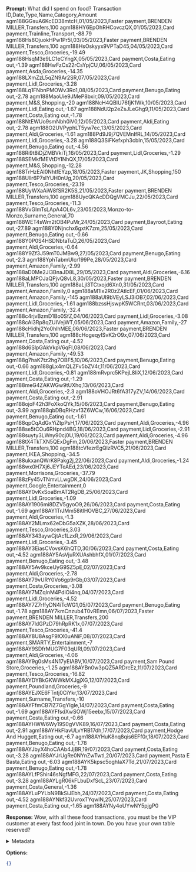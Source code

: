 **Prompt:**
What did I spend on food?
Transaction ID,Date,Type,Name,Category,Amount agm188GGsuA6KcED38mtcH,01/05/2023,Faster payment,BRENDEN MILLER,Transfers,100 agm188HY6EpOhRHCovczQX,01/05/2023,Card payment,Trainline,Transport,-88.79 agm188Hs8OjuokHPw1Pr5l,03/05/2023,Faster payment,BRENDEN MILLER,Transfers,100 agm188HsOskyyx9VPTaD45,04/05/2023,Card payment,Tesco,Groceries,-19.49 agm188HsqM3e9LC1eCYngX,05/05/2023,Card payment,Costa,Eating out,-1.39 agm188HwFzCs22rCsYpjCU,06/05/2023,Card payment,Asda,Groceries,-14.35 agm188LXmZzL5qZN9Ar2SR,07/05/2023,Card payment,Lidl,Groceries,-3.28 agm188Lq1FNbnPMOWv3Ro1,08/05/2023,Card payment,Benugo,Eating out,-2.78 agm188MaoUie9JMeP8bxir,09/05/2023,Card payment,M&S,Shopping,-20 agm188NcH4QBIU76fjK1Wk,10/05/2023,Card payment,Lidl,Eating out,-1.67 agm188NdU2p2eZsJLeGhg9,11/05/2023,Card payment,Costa,Eating out,-1.78 agm188NtEWUo9smNbh0iV0,12/05/2023,Card payment,Aldi,Eating out,-2.78 agm188O2UVPyphLT5yw7ec,13/05/2023,Card payment,Aldi,Groceries,-1.61 agm188Pd9J9j7QVEMnIfRL,14/05/2023,Card payment,Lidl,Groceries,-3.28 agm188Q3SiFKefxph3cbIn,15/05/2023,Card payment,Benugo,Eating out,-4.56 agm188Ri9t8iDjZMBVkiTj,16/05/2023,Card payment,Lidl,Groceries,-1.29 agm188SEMkfMEVtDYINhQX,17/05/2023,Card payment,M&S,Shopping,-12.28 agm188TrHzEAl0NhtfEYzp,18/05/2023,Faster payment,JK,Shopping,150 agm188Ullr6P7sIYUH0nUg,20/05/2023,Card payment,Tesco,Groceries,-23.19 agm188UyWXaAiW8fSR2K5S,21/05/2023,Faster payment,BRENDEN MILLER,Transfers,100 agm188UycQKAcDDQgVMCJu,22/05/2023,Card payment,Tesco,Groceries,-11.3 agm188VvGImTsLApA4OL6v,23/05/2023,Monzo-to-Monzo,Surname,General,70 agm188WET4sWm2tOB4PuMr,24/05/2023,Card payment,Bayroot,Eating out,-27.89 agm188Y0Njnchx6gxtK7zm,25/05/2023,Card payment,Benugo,Eating out,-0.66 agm188Y0P0S4HSDNbtaTuD,26/05/2023,Card payment,Aldi,Groceries,-0.64 agm188Y9Zf3J59mT0JMBw9,27/05/2023,Card payment,Benugo,Eating out,-2.3 agm188YphTabmUIcr199Pe,28/05/2023,Card payment,Amazon,Family,-2.99 agm188aD0Me2Jl3BnaJD8L,29/05/2023,Card payment,Aldi,Groceries,-6.16 agm188aLMPOJaQPjvQ8vL8,30/05/2023,Faster payment,BRENDEN MILLER,Transfers,100 agm188aLjl3TCtxojd6Xn0,31/05/2023,Card payment,Amazon,Family,0 agm188aM1Ix2R0zZAtlcEF,01/06/2023,Card payment,Amazon,Family,-145 agm188aUI9bVEyLSJ3iOB7,02/06/2023,Card payment,Lidl,Groceries,-1.61 agm188bzssHjswpK5WCRnt,03/06/2023,Card payment,Amazon,Family,-32.4 agm188c4rjvBzmD1Bo0SfZ,04/06/2023,Card payment,Lidl,Groceries,-3.08 agm188cAi3Rp8qZUIVejWT,05/06/2023,Card payment,Amazon,Family,-27 agm188cHidhj2Yo0hlhMEE,06/06/2023,Faster payment,BRENDEN MILLER,Transfers,100 agm188cHogeqyISvK2rO9x,07/06/2023,Card payment,Costa,Eating out,-4.52 agm188d6SlpGAkVkpV6qFl,08/06/2023,Card payment,Amazon,Family,-49.53 agm188g7haK7tz2hg7OBF5,10/06/2023,Card payment,Benugo,Eating out,-0.66 agm188gLx4mQLZFv5bZV4r,11/06/2023,Card payment,Lidl,Groceries,-0.81 agm188mRvprc5KPejL8IiX,12/06/2023,Card payment,Costa,Eating out,-1.29 agm188meG4ZAKWGw9tUXhq,13/06/2023,Card payment,Aldi,Groceries,-2.3 agm188oVHOJRt6fA317yZV,14/06/2023,Card payment,Costa,Eating out,-2.91 agm188ojoF42h3FoXkoQYk,15/06/2023,Card payment,Benugo,Eating out,-3.99 agm188qbDBqRHzvf3Z6WCw,16/06/2023,Card payment,Benugo,Eating out,-1.61 agm188qpCqAdGxYiZtpPsH,17/06/2023,Card payment,Aldi,Groceries,-4.96 agm188se5tCOu6RHpnd4BG,18/06/2023,Card payment,Lidl,Groceries,-2.91 agm188suyty3LWny90cj0U,19/06/2023,Card payment,Aldi,Groceries,-4.96 agm188tX4TkTXN5QExDgFm,20/06/2023,Faster payment,BRENDEN MILLER,Transfers,100 agm188tcVfezrEgQlzRVC5,21/06/2023,Card payment,IKEA,Shopping,-34.5 agm188ukxanQWrK8Pakg2j,22/06/2023,Card payment,Aldi,Groceries,-1.24 agm188wx0H7Xj6JEYTeAEd,23/06/2023,Card payment,Morrisons,Groceries,-37.79 agm188zFy45vTNmvLLwgDK,24/06/2023,Card payment,Google,Entertainment,0 agm188AY0vKxSoaBmAT2RgDB,25/06/2023,Card payment,Lidl,Groceries,-1.09 agm188AY1906mi8DZV5gyoO9,26/06/2023,Card payment,Costa,Eating out,-1.69 agm188AY1TrJMm58itIHOVBC,27/06/2023,Card payment,Aldi,Groceries,-1.3 agm188AY2MLmx62eDbG5aXZK,28/06/2023,Card payment,Tesco,Groceries,3.03 agm188AY343aywCjtAc1LzxR,29/06/2023,Card payment,Lidl,Groceries,-3.45 agm188AY3EiasCVovsK6hQTD,30/06/2023,Card payment,Costa,Eating out,-4.52 agm188AY5AsVjuRXUAshbhfX,01/07/2023,Card payment,Benugo,Eating out,-3.48 agm188AY5Av9kceUyG9SZ5pE,02/07/2023,Card payment,Aldi,Groceries,-2.78 agm188AY79vURY0Vo6gp9rGb,03/07/2023,Card payment,Costa,Groceries,-3.08 agm188AY7MZqInM4PdiOi4nq,04/07/2023,Card payment,Lidl,Groceries,-4.52 agm188AY7Z7rffyDN4iTcWG1,05/07/2023,Card payment,Benugo,Eating out,-1.78 agm188AY7kmCnzub4T0vREmn,06/07/2023,Faster payment,BRENDEN MILLER,Transfers,200 agm188AY7ldGPzD79hRpRK1x,07/07/2023,Card payment,Tesco,Groceries,-41.4 agm188AY8U8AsgF9XX0uANiF,08/07/2023,Card payment,SMARTY,Entertainment,-7 agm188AY9SDfrMUG7F03qURl,09/07/2023,Card payment,Aldi,Groceries,-4.06 agm188AY9g0sMs4N17yEIABV,10/07/2023,Card payment,Sam Pound Store,Groceries,-1.25 agm188AYBn0w3pQZ5ARDrcEz,11/07/2023,Card payment,Tesco,Groceries,-16.82 agm188AYDYBkGKWWkMXJgjXG,12/07/2023,Card payment,Poundland,Groceries,-9 agm188AYEJXE6FTntj0CiYkr,13/07/2023,Card payment,Surname,Transfers,-10 agm188AYFfmCB7IZ7GgYIgle,14/07/2023,Card payment,Costa,Eating out,-1.69 agm188AYFfsdXwSOWj15eebx,15/07/2023,Card payment,Costa,Eating out,-0.66 agm188AYHWW6Wy19S0gVVK89,16/07/2023,Card payment,Costa,Eating out,-2.91 agm188AYHkFlavULvYRB17dh,17/07/2023,Card payment,Hodge And Huggett,Eating out,-6.7 agm188AYHuK8nq8qis6EFf0r,18/07/2023,Card payment,Benugo,Eating out,-1.78 agm188AYJbyX4hoCAAb4JjBR,19/07/2023,Card payment,Costa,Eating out,-3.28 agm188AYJrUgRe0NYnZwTwtl,20/07/2023,Card payment,Pasta E Basta,Eating out,-6.03 agm188AYK5kpsc5oghIaX7Td,21/07/2023,Card payment,Benugo,Eating out,-1.78 agm188AYLfPShir46sNgfMFG,22/07/2023,Card payment,Costa,Eating out,-3.28 agm188AYLgR06kFLbuDxfScL,23/07/2023,Card payment,Costa,General,-1.36 agm188AYLuPYLbN9BkSiJEbh,24/07/2023,Card payment,Costa,Eating out,-4.52 agm188AYNkf32UvroxTYqwlN,25/07/2023,Card payment,Costa,Eating out,-1.65 agm188AYNy4oUYwNY5pjgP0

**Response:**
Wow, with all these food transactions, you must be the VIP customer at every fast food joint in town. Do you have your own table reserved?

<details><summary>Metadata</summary>

- Duration: 4960 ms
- Datetime: 2023-10-19T15:43:32.261396
- Model: gpt-3.5-turbo-0613

</details>

**Options:**
```json
{}
```

